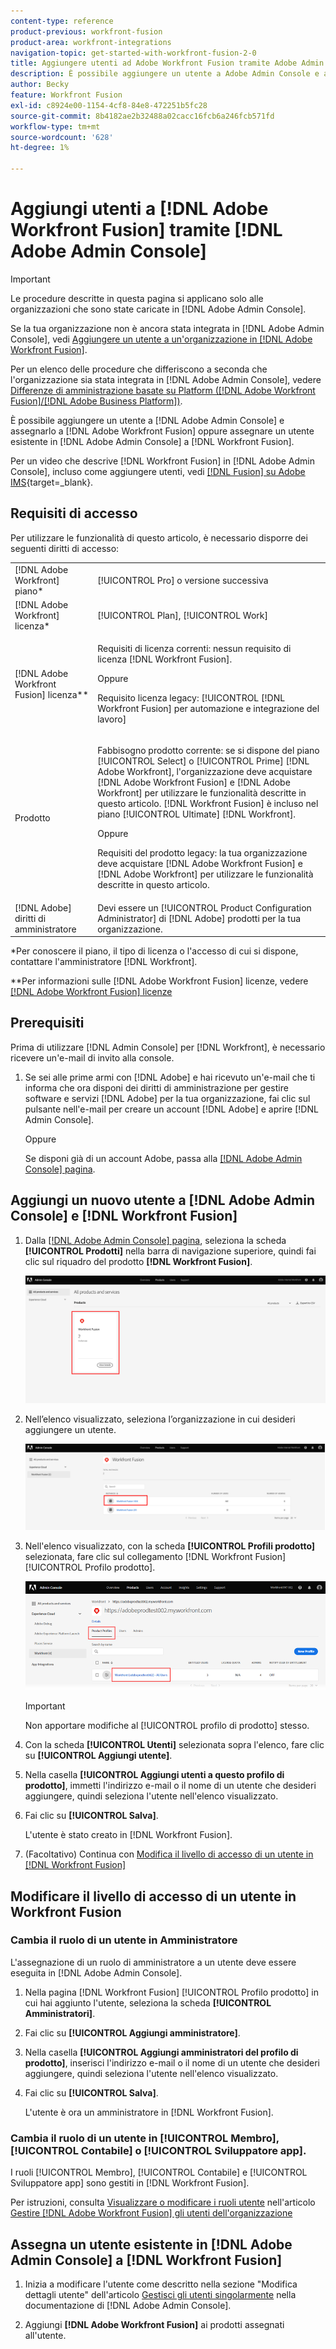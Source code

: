 ```yaml
---
content-type: reference
product-previous: workfront-fusion
product-area: workfront-integrations
navigation-topic: get-started-with-workfront-fusion-2-0
title: Aggiungere utenti ad Adobe Workfront Fusion tramite Adobe Admin Console
description: È possibile aggiungere un utente a Adobe Admin Console e assegnarlo ad Adobe Workfront Fusion oppure assegnare un utente esistente in Adobe Admin Console a Workfront Fusion.
author: Becky
feature: Workfront Fusion
exl-id: c8924e00-1154-4cf8-84e8-472251b5fc28
source-git-commit: 8b4182ae2b32488a02cacc16fcb6a246fcb571fd
workflow-type: tm+mt
source-wordcount: '628'
ht-degree: 1%

---
```


# Aggiungi utenti a [!DNL Adobe Workfront Fusion] tramite [!DNL Adobe Admin Console]

>[!IMPORTANT]
>
>Le procedure descritte in questa pagina si applicano solo alle organizzazioni che sono state caricate in [!DNL Adobe Admin Console].
>
>Se la tua organizzazione non è ancora stata integrata in [!DNL Adobe Admin Console], vedi [Aggiungere un utente a un&#39;organizzazione in [!DNL Adobe Workfront Fusion]](../organizations/add-user-to-an-organization.md).
>
>Per un elenco delle procedure che differiscono a seconda che l&#39;organizzazione sia stata integrata in [!DNL Adobe Admin Console], vedere [Differenze di amministrazione basate su Platform ([!DNL Adobe Workfront Fusion]/[!DNL Adobe Business Platform])](../fusion-in-admin-console/fusion-adobe-admin-console.md).

È possibile aggiungere un utente a [!DNL Adobe Admin Console] e assegnarlo a [!DNL Adobe Workfront Fusion] oppure assegnare un utente esistente in [!DNL Adobe Admin Console] a [!DNL Workfront Fusion].

Per un video che descrive [!DNL Workfront Fusion] in [!DNL Adobe Admin Console], incluso come aggiungere utenti, vedi [[!DNL Fusion] su Adobe IMS](https://video.tv.adobe.com/v/3412464/){target=_blank}.

## Requisiti di accesso

Per utilizzare le funzionalità di questo articolo, è necessario disporre dei seguenti diritti di accesso:

<table style="table-layout:auto"> 
 <col> 
 <col> 
 <tbody> 
  <tr> 
   <td role="rowheader">[!DNL Adobe Workfront] piano*</td> 
   <td> <p>[!UICONTROL Pro] o versione successiva</p> </td> 
  </tr> 
  <tr data-mc-conditions=""> 
   <td role="rowheader">[!DNL Adobe Workfront] licenza*</td> 
   <td> <p>[!UICONTROL Plan], [!UICONTROL Work]</p> </td> 
  </tr> 
  <tr> 
   <td role="rowheader">[!DNL Adobe Workfront Fusion] licenza**</td> 
   <td>
   <p>Requisiti di licenza correnti: nessun requisito di licenza [!DNL Workfront Fusion].</p>
   <p>Oppure</p>
   <p>Requisito licenza legacy: [!UICONTROL [!DNL Workfront Fusion] per automazione e integrazione del lavoro] </p>
   </td> 
  </tr> 
  <tr> 
   <td role="rowheader">Prodotto</td> 
   <td>
   <p>Fabbisogno prodotto corrente: se si dispone del piano [!UICONTROL Select] o [!UICONTROL Prime] [!DNL Adobe Workfront], l'organizzazione deve acquistare [!DNL Adobe Workfront Fusion] e [!DNL Adobe Workfront] per utilizzare le funzionalità descritte in questo articolo. [!DNL Workfront Fusion] è incluso nel piano [!UICONTROL Ultimate] [!DNL Workfront].</p>
   <p>Oppure</p>
   <p>Requisiti del prodotto legacy: la tua organizzazione deve acquistare [!DNL Adobe Workfront Fusion] e [!DNL Adobe Workfront] per utilizzare le funzionalità descritte in questo articolo.</p>
   </td> 
  </tr>
   <tr> 
   <td role="rowheader">[!DNL Adobe] diritti di amministratore</td> 
   <td>Devi essere un [!UICONTROL Product Configuration Administrator] di [!DNL Adobe] prodotti per la tua organizzazione.</td> 
  </tr>
  </tbody> 
</table>

&#42;Per conoscere il piano, il tipo di licenza o l&#39;accesso di cui si dispone, contattare l&#39;amministratore [!DNL Workfront].

&#42;&#42;Per informazioni sulle [!DNL Adobe Workfront Fusion] licenze, vedere [[!DNL Adobe Workfront Fusion] licenze](../../workfront-fusion/get-started/license-automation-vs-integration.md)



## Prerequisiti

Prima di utilizzare [!DNL Admin Console] per [!DNL Workfront], è necessario ricevere un&#39;e-mail di invito alla console.

1. Se sei alle prime armi con [!DNL Adobe] e hai ricevuto un&#39;e-mail che ti informa che ora disponi dei diritti di amministrazione per gestire software e servizi [!DNL Adobe] per la tua organizzazione, fai clic sul pulsante nell&#39;e-mail per creare un account [!DNL Adobe] e aprire [!DNL Admin Console].

   Oppure

   Se disponi già di un account Adobe, passa alla [[!DNL Adobe Admin Console] pagina](https://adminconsole.adobe.com/).


## Aggiungi un nuovo utente a [!DNL Adobe Admin Console] e [!DNL Workfront Fusion]

1. Dalla [[!DNL Adobe Admin Console] pagina](https://adminconsole.adobe.com/), seleziona la scheda **[!UICONTROL Prodotti]** nella barra di navigazione superiore, quindi fai clic sul riquadro del prodotto **[!DNL Workfront Fusion]**.

   ![Fusione in Admin Console](assets/fusion-product-admin-console.png)

1. Nell’elenco visualizzato, seleziona l’organizzazione in cui desideri aggiungere un utente.

   ![Istanza Fusion in Admin Console](assets/fusion-instances-admin-console.png)

1. Nell&#39;elenco visualizzato, con la scheda **[!UICONTROL Profili prodotto]** selezionata, fare clic sul collegamento [!DNL Workfront Fusion] [!UICONTROL Profilo prodotto].

   ![Profilo prodotto Workfront Fusion](../../administration-and-setup/add-users/create-and-manage-users/assets/prod-profile-1.png)

   >[!IMPORTANT]
   >
   > Non apportare modifiche al [!UICONTROL profilo di prodotto] stesso.

1. Con la scheda **[!UICONTROL Utenti]** selezionata sopra l&#39;elenco, fare clic su **[!UICONTROL Aggiungi utente]**.

1. Nella casella **[!UICONTROL Aggiungi utenti a questo profilo di prodotto]**, immetti l&#39;indirizzo e-mail o il nome di un utente che desideri aggiungere, quindi seleziona l&#39;utente nell&#39;elenco visualizzato.

1. Fai clic su **[!UICONTROL Salva]**.

   L&#39;utente è stato creato in [!DNL Workfront Fusion].

   <!--
    >[!IMPORTANT]
    >
    > Do not make any changes to the Product Profile itself.
    -->

1. (Facoltativo) Continua con [Modifica il livello di accesso di un utente in [!DNL Workfront Fusion]](#change-a-users-access-level-in-workfront-fusion)

## Modificare il livello di accesso di un utente in Workfront Fusion

### Cambia il ruolo di un utente in Amministratore

L&#39;assegnazione di un ruolo di amministratore a un utente deve essere eseguita in [!DNL Adobe Admin Console].

1. Nella pagina [!DNL Workfront Fusion] [!UICONTROL Profilo prodotto] in cui hai aggiunto l&#39;utente, seleziona la scheda **[!UICONTROL Amministratori]**.

1. Fai clic su **[!UICONTROL Aggiungi amministratore]**.

1. Nella casella **[!UICONTROL Aggiungi amministratori del profilo di prodotto]**, inserisci l&#39;indirizzo e-mail o il nome di un utente che desideri aggiungere, quindi seleziona l&#39;utente nell&#39;elenco visualizzato.

1. Fai clic su **[!UICONTROL Salva]**.

   L&#39;utente è ora un amministratore in [!DNL Workfront Fusion].

### Cambia il ruolo di un utente in [!UICONTROL Membro], [!UICONTROL Contabile] o [!UICONTROL Sviluppatore app].

I ruoli [!UICONTROL Membro], [!UICONTROL Contabile] e [!UICONTROL Sviluppatore app] sono gestiti in [!DNL Workfront Fusion].

Per istruzioni, consulta [Visualizzare o modificare i ruoli utente](../organizations/manage-fusion-users.md#view-or-edit-user-roles) nell&#39;articolo [Gestire [!DNL Adobe Workfront Fusion] gli utenti dell&#39;organizzazione](../organizations/manage-fusion-users.md)

## Assegna un utente esistente in [!DNL Adobe Admin Console] a [!DNL Workfront Fusion]

1. Inizia a modificare l&#39;utente come descritto nella sezione &quot;Modifica dettagli utente&quot; dell&#39;articolo [Gestisci gli utenti singolarmente](https://helpx.adobe.com/enterprise/using/manage-users-individually.html) nella documentazione di [!DNL Adobe Admin Console].

1. Aggiungi **[!DNL Adobe Workfront Fusion]** ai prodotti assegnati all&#39;utente.
